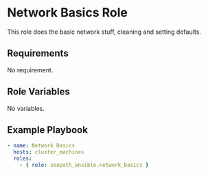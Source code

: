 # Network Basics Role

This role does the basic network stuff, cleaning and setting defaults.

## Requirements

No requirement.

## Role Variables

No variables.

## Example Playbook

```yaml
- name: Network Basics
  hosts: cluster_machines
  roles:
    - { role: seapath_ansible.network_basics }
```
